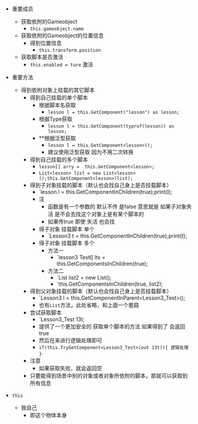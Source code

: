 
- 重要成员
	- 获取依附的Gameobject
		- `this.gameobject.name`
	- 获取依附的Gameobject的位置信息
		- 得到位置信息
			- `this.transform.position`
	- 获取脚本是否激活
		- `this.enabled = ture` 激活

- 重要方法
	- 得到依附对象上挂载的其它脚本
		- 得到自己挂载的单个脚本
			- 根据脚本名获取
				- `lesson l = this.GetComponent("lesson") as lesson;`
			- 根据Type获取
				- `lesson l = this.GetComponent(typrof(lesson)) as lesson;`
			- **根据泛型获取 
				- `lesson l = this.GetComponent<lesson>();`
				- 建议使用泛型获取 因为不用二次转换
		- 得到自己挂载的多个脚本
			- `lesson[] arry =  this.GetComponent<lesson>;`
			- `List<lesson> list = new List<lesson>();this.GetComponent<lesson>(list);`
		- 得到子对象挂载的脚本（默认也会找自己身上是否挂载脚本）
			- `lesson l = this.GetComponentInChildren<Lesson3 Test>(true);print(l);
			- 注
				- 函数是有一个参数的 默认不传 是false 意思就是 如果子对象失活 是不会去找这个对象上是有某个脚本的
				- 如果传true 即使 失活 也会找
			- 得子对象 挂载脚本 单个
				- `Lesson3 t = this.GetComponentInChildren<Lesson3 Test>(true);print(t);
			- 得子对象 挂载脚本 多个
				- 方法一
					- `lesson3 Testl] lts = this.GetComponentsInChildren<Lesson3 Test>(true);
				- 方法二
					- `List<Lesson3 Test> list2 = new List<Lesson3 Test>();
					- `this.GetComponentsInChildren<Lesson3 Test>(true, list2);
		- 得到父对象挂载的脚本（默认也会找自己身上是否挂载脚本）
			- `Lesson3 l = this.GetComponentInParent<Lesson3_Test>();
			- 也有`List`方法，此处省略，和上面一个套路
		- 尝试获取脚本
			- `Lesson3_Test 13t;
			- 提供了一个更加安全的 获取单个脚本的方法 如果得到了 会返回true
			- 然后在来进行逻辑处理即可
			- `if(this.TryGetComponent<Lesson3_Test>(out 13t)){ 逻辑处理 }`· 
		- 注意
			- 如果获取失败，就会返回空
		- 只要能得到场景中别的对象或者对象所依附的脚本，那就可以获取到所有信息

- `this`
	- 我自己
		- 即这个物体本身